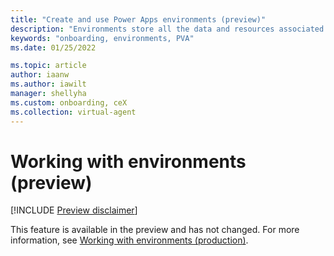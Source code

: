 ```yaml
---
title: "Create and use Power Apps environments (preview)"
description: "Environments store all the data and resources associated with the bots you create in Power Virtual Agents preview."
keywords: "onboarding, environments, PVA"
ms.date: 01/25/2022

ms.topic: article
author: iaanw
ms.author: iawilt
manager: shellyha
ms.custom: onboarding, ceX
ms.collection: virtual-agent
---
```

# Working with environments (preview)

[!INCLUDE [Preview disclaimer](includes/public-preview-disclaimer.md)]

This feature is available in the preview and has not changed. For more information, see [Working with environments (production)](/environments-first-run-experience.md).
